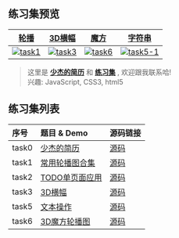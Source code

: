 
## 练习集预览



|[轮播](http://ShaojieLiu.github.io/tasklist/task1carousel/carousel.html)|[3D横幅](https://ShaojieLiu.github.io/tasklist/task3banner3D/banner3D.html)|[魔方](https://ShaojieLiu.github.io/tasklist/task6cube/cube3D.html)|[字符串](https://shaojieliu.github.io/tasklist/task5haoqing/txt_operation.html)|
|:--:|:--:|:--:|:--:|
|[![task1](https://github.com/ShaojieLiu/ShaojieLiu.github.io/blob/master/img/task1.gif)](https://ShaojieLiu.github.io/tasklist/task1carousel/carousel.html)|[![task3](https://github.com/ShaojieLiu/ShaojieLiu.github.io/blob/master/img/task3.gif)](https://ShaojieLiu.github.io/tasklist/task3banner3D/banner3D.html)|[![task6](https://github.com/ShaojieLiu/ShaojieLiu.github.io/blob/master/img/task6.gif)](https://ShaojieLiu.github.io/tasklist/task6cube/cube3D.html)|[![task5-1](https://github.com/ShaojieLiu/ShaojieLiu.github.io/blob/master/img/task5-1.jpeg)](https://shaojieliu.github.io/tasklist/task5haoqing/txt_operation.html)|


>这里是 [**少杰的简历**](https://shaojieliu.github.io/tasklist/task0resume/resume.0.1.1.html) 和 [**练习集**](https://github.com/ShaojieLiu/ShaojieLiu.github.io/tree/master/tasklist) , 欢迎跟我联系哈!<br>
兴趣: JavaScript, CSS3, html5



## 练习集列表

|序号|题目 & Demo|源码链接|
|:--|:--|:--|
|task0|[少杰的简历](https://shaojieliu.github.io/tasklist/task0resume/resume.0.1.1.html)|[源码](https://github.com/ShaojieLiu/ShaojieLiu.github.io/blob/master/tasklist/task0resume/resume.0.1.1.html)|
|task1|[常用轮播图合集](https://ShaojieLiu.github.io/tasklist/task1carousel/carousel.html)|[源码](https://github.com/ShaojieLiu/ShaojieLiu.github.io/blob/master/tasklist/task1carousel/carousel.js)|
|task2|[TODO单页面应用](https://ShaojieLiu.github.io/tasklist/task2todo/todo.html)|[源码](https://github.com/ShaojieLiu/ShaojieLiu.github.io/blob/master/tasklist/task2todo/todo.html)|
|task3|[3D横幅](https://ShaojieLiu.github.io/tasklist/task3banner3D/banner3D.html)|[源码](https://github.com/ShaojieLiu/ShaojieLiu.github.io/blob/master/tasklist/task3banner3D/banner3D.js)|
|task5|[文本操作](https://ShaojieLiu.github.io/tasklist/task5haoqing/txt_operation.html)|[源码](https://github.com/ShaojieLiu/ShaojieLiu.github.io/blob/master/tasklist/task5haoqing/txt_operation.html)|
|task6|[3D魔方轮播图](https://ShaojieLiu.github.io/tasklist/task6cube/cube3D.html)|[源码](https://github.com/ShaojieLiu/ShaojieLiu.github.io/blob/master/tasklist/task6cube/cube3D.js)|


